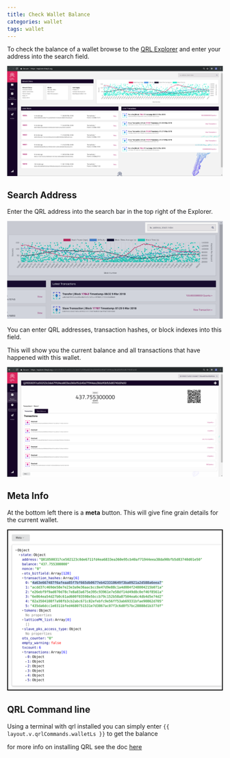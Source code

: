 ```yaml
---
title: Check Wallet Balance
categories: wallet
tags: wallet
---
```


To check the balance of a wallet browse to the [QRL Explorer](https://explorer.theqrl.org) and enter your address into the search field.

![QRL Explorer](/assets/explorer/explorerFull.png)

## Search Address

Enter the QRL address into the search bar in the top right of the Explorer.

![QRL Explorer search](/assets/explorer/explorerSearch.png)

You can enter QRL addresses, transaction hashes, or block indexes into this field.

This will show you the current balance and all transactions that have happened with this wallet.

![QRL Wallet Balance](/assets/explorer/explorerBalance.png)

## Meta Info

At the bottom left there is a **meta** button. This will give fine grain details for the current wallet.

![QRL Wallet meta](/assets/explorer/explorerMeta.png)

## QRL Command line

Using a terminal with qrl installed you can simply enter `{{ layout.v.qrlCommands.walletLs }}` to get the balance

for more info on installing QRL see the doc [here](/node/QRLnode)
